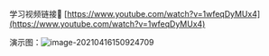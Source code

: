 学习视频链接🔗 [https://www.youtube.com/watch?v=1wfeqDyMUx4](https://www.youtube.com/watch?v=1wfeqDyMUx4)

演示图：![image-20210416150924709](https://gitee.com/shianiiiu/picgo_bed/raw/master/img/20210416150932.png)